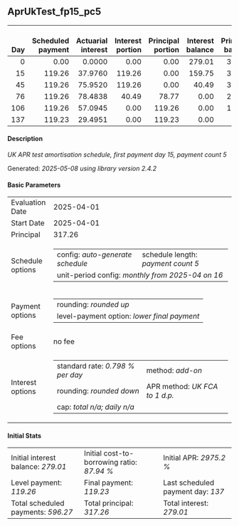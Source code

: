 <h2>AprUkTest_fp15_pc5</h2>
<table>
    <thead style="vertical-align: bottom;">
        <th style="text-align: right;">Day</th>
        <th style="text-align: right;">Scheduled payment</th>
        <th style="text-align: right;">Actuarial interest</th>
        <th style="text-align: right;">Interest portion</th>
        <th style="text-align: right;">Principal portion</th>
        <th style="text-align: right;">Interest balance</th>
        <th style="text-align: right;">Principal balance</th>
        <th style="text-align: right;">Total actuarial interest</th>
        <th style="text-align: right;">Total interest</th>
        <th style="text-align: right;">Total principal</th>
    </thead>
    <tr style="text-align: right;">
        <td class="ci00">0</td>
        <td class="ci01" style="white-space: nowrap;">0.00</td>
        <td class="ci02">0.0000</td>
        <td class="ci03">0.00</td>
        <td class="ci04">0.00</td>
        <td class="ci05">279.01</td>
        <td class="ci06">317.26</td>
        <td class="ci07">0.0000</td>
        <td class="ci08">0.00</td>
        <td class="ci09">0.00</td>
    </tr>
    <tr style="text-align: right;">
        <td class="ci00">15</td>
        <td class="ci01" style="white-space: nowrap;">119.26</td>
        <td class="ci02">37.9760</td>
        <td class="ci03">119.26</td>
        <td class="ci04">0.00</td>
        <td class="ci05">159.75</td>
        <td class="ci06">317.26</td>
        <td class="ci07">37.9760</td>
        <td class="ci08">119.26</td>
        <td class="ci09">0.00</td>
    </tr>
    <tr style="text-align: right;">
        <td class="ci00">45</td>
        <td class="ci01" style="white-space: nowrap;">119.26</td>
        <td class="ci02">75.9520</td>
        <td class="ci03">119.26</td>
        <td class="ci04">0.00</td>
        <td class="ci05">40.49</td>
        <td class="ci06">317.26</td>
        <td class="ci07">113.9281</td>
        <td class="ci08">238.52</td>
        <td class="ci09">0.00</td>
    </tr>
    <tr style="text-align: right;">
        <td class="ci00">76</td>
        <td class="ci01" style="white-space: nowrap;">119.26</td>
        <td class="ci02">78.4838</td>
        <td class="ci03">40.49</td>
        <td class="ci04">78.77</td>
        <td class="ci05">0.00</td>
        <td class="ci06">238.49</td>
        <td class="ci07">192.4118</td>
        <td class="ci08">279.01</td>
        <td class="ci09">78.77</td>
    </tr>
    <tr style="text-align: right;">
        <td class="ci00">106</td>
        <td class="ci01" style="white-space: nowrap;">119.26</td>
        <td class="ci02">57.0945</td>
        <td class="ci03">0.00</td>
        <td class="ci04">119.26</td>
        <td class="ci05">0.00</td>
        <td class="ci06">119.23</td>
        <td class="ci07">249.5064</td>
        <td class="ci08">279.01</td>
        <td class="ci09">198.03</td>
    </tr>
    <tr style="text-align: right;">
        <td class="ci00">137</td>
        <td class="ci01" style="white-space: nowrap;">119.23</td>
        <td class="ci02">29.4951</td>
        <td class="ci03">0.00</td>
        <td class="ci04">119.23</td>
        <td class="ci05">0.00</td>
        <td class="ci06">0.00</td>
        <td class="ci07">279.0015</td>
        <td class="ci08">279.01</td>
        <td class="ci09">317.26</td>
    </tr>
</table>
<h4>Description</h4>
<p><i>UK APR test amortisation schedule, first payment day 15, payment count 5</i></p>
<p>Generated: <i>2025-05-08 using library version 2.4.2</i></p>
<h4>Basic Parameters</h4>
<table>
    <tr>
        <td>Evaluation Date</td>
        <td>2025-04-01</td>
    </tr>
    <tr>
        <td>Start Date</td>
        <td>2025-04-01</td>
    </tr>
    <tr>
        <td>Principal</td>
        <td>317.26</td>
    </tr>
    <tr>
        <td>Schedule options</td>
        <td>
            <table>
                <tr>
                    <td>config: <i>auto-generate schedule</i></td>
                    <td>schedule length: <i><i>payment count</i> 5</i></td>
                </tr>
                <tr>
                    <td colspan="2" style="white-space: nowrap;">unit-period config: <i>monthly from 2025-04 on 16</i></td>
                </tr>
            </table>
        </td>
    </tr>
    <tr>
        <td>Payment options</td>
        <td>
            <table>
                <tr>
                    <td>rounding: <i>rounded up</i></td>
                </tr>
                <tr>
                    <td>level-payment option: <i>lower&nbsp;final&nbsp;payment</i></td>
                </tr>
            </table>
        </td>
    </tr>
    <tr>
        <td>Fee options</td>
        <td>no fee
        </td>
    </tr>
    <tr>
        <td>Interest options</td>
        <td>
            <table>
                <tr>
                    <td>standard rate: <i>0.798 % per day</i></td>
                    <td>method: <i>add-on</i></td>
                </tr>
                <tr>
                    <td>rounding: <i>rounded down</i></td>
                    <td>APR method: <i>UK FCA to 1 d.p.</i></td>
                </tr>
                <tr>
                    <td colspan="2">cap: <i>total <i>n/a</i>; daily <i>n/a</i></td>
                </tr>
            </table>
        </td>
    </tr>
</table>
<h4>Initial Stats</h4>
<table>
    <tr>
        <td>Initial interest balance: <i>279.01</i></td>
        <td>Initial cost-to-borrowing ratio: <i>87.94 %</i></td>
        <td>Initial APR: <i>2975.2 %</i></td>
    </tr>
    <tr>
        <td>Level payment: <i>119.26</i></td>
        <td>Final payment: <i>119.23</i></td>
        <td>Last scheduled payment day: <i>137</i></td>
    </tr>
    <tr>
        <td>Total scheduled payments: <i>596.27</i></td>
        <td>Total principal: <i>317.26</i></td>
        <td>Total interest: <i>279.01</i></td>
    </tr>
</table>